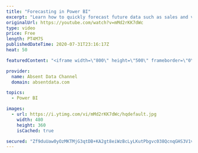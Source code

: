 ```yaml
---
title: "Forecasting in Power BI"
excerpt: "Learn how to quickly forecast future data such as sales and values with the analytics pane in Power BI."
originalUrl: https://youtube.com/watch?v=mMd2rKK7dWc
type: video
price: Free
length: PT4M7S
publishedDateTime: 2020-07-31T23:16:17Z
heat: 50

featuredContent: "<iframe width=\"800\" height=\"500\" frameborder=\"0\" src=\"https://www.youtube.com/embed/mMd2rKK7dWc\" allow=\"accelerometer; autoplay; encrypted-media; gyroscope; picture-in-picture\" allowfullscreen></iframe>"

provider:
  name: Absent Data Channel
  domain: absentdata.com

topics:
  - Power BI

images:
  - url: https://i.ytimg.com/vi/mMd2rKK7dWc/hqdefault.jpg
    width: 480
    height: 360
    isCached: true

secured: "Zf9duUaw0yOzMKTMjG3qtDB+KA2gt8eiWzBcLyLKutPbgvc038QcnqGHS3V1v+OFhPJytJ6Eo44Le6acezBKNayzOZsiWP4BPnLDxJ0hUgd/x5sQBb1G3z3jv3q0ZiD9j/CYi3RCgsRvk2o3nkQihhZgv4l1IJ+QL7m+/XonfhO8iN/XglKm36GzsRlyspJbEL3LjjbyXW042ooInGXa6nVCuq1eDY11WBJrQ+WNJzAtfJ16w5ol8F5QRP/Qcf7vfYjfISgMfnyXuwYCGVuvA/g174Vga/kioGFviTrb4T73/va0uA1nxsdtCynYHyq8KZ7dUls2UE5yfq5nfK+NJe7kOJUH1SVYRvzib6MAyNKSDJZk5BUIbBBzY18y7apoqaxyQWZvnRs+bwo3jvSJ+k5r8LuXO4+gkzzvOOOwDnk=;65nGfNJR+o7Vxfx/aZZ6XA=="
---
```



